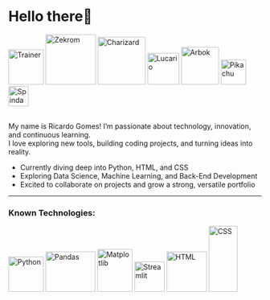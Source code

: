 <h1>Hello there👋</h1>
<div>
  <img src="https://64.media.tumblr.com/4d5b43e2e0dcd4a47128fdf85b9463e9/e7638102a47e4ee5-99/s1280x1920/68f4b6bd8f931af523c5d1391113763a947a07da.gifv" title="Trainer" width="70">
  <img src="https://projectpokemon.org/images/sprites-models/bw-animated/644.gif" title="Zekrom" width="100">
  <img src="https://projectpokemon.org/images/sprites-models/bw-animated/006.gif" title="Charizard" width="95">
  <img src="https://projectpokemon.org/images/sprites-models/bw-animated/448.gif" title="Lucario" width="63">
  <img src="https://projectpokemon.org/images/sprites-models/bw-animated/024.gif" title="Arbok" width="75">
  <img src="https://i.pinimg.com/originals/e9/38/d1/e938d18fc07a3ffd16b4864ef2f1308f.gif" title="Pikachu" width="50">
  <img src="https://projectpokemon.org/images/sprites-models/bw-animated/327.gif" title="Spinda" width="40">
</div>

<p><br>My name is Ricardo Gomes! I’m passionate about technology, innovation, and continuous learning.<br>
I love exploring new tools, building coding projects, and turning ideas into reality.</p>

<ul>
  <li>Currently diving deep into Python, HTML, and CSS</li>
  <li>Exploring Data Science, Machine Learning, and Back-End Development</li>
  <li>Excited to collaborate on projects and grow a strong, versatile portfolio</li>
</ul>

<hr>
<h3>Known Technologies:</h3>
<div>
 <img title="Python" src="https://github.com/user-attachments/assets/6e55cac1-9be4-46a8-b9ed-ee34e57a8584" width="70"/>
 <img title="Pandas" src="https://images.opencollective.com/pandas/6e5c060/logo/256.png" height="80" width="99"/>
 <img title="Matplotlib" src="https://upload.wikimedia.org/wikipedia/commons/thumb/8/84/Matplotlib_icon.svg/1024px-Matplotlib_icon.svg.png" height="85" width="70"/>
 <img title="Streamlit" src="https://streamlit.io/images/brand/streamlit-logo-secondary-colormark-darktext.png" width="60"/>
 <img title="HTML" src="https://upload.wikimedia.org/wikipedia/commons/thumb/6/61/HTML5_logo_and_wordmark.svg/512px-HTML5_logo_and_wordmark.svg.png" width="80"/>
 <img title="CSS" src="https://upload.wikimedia.org/wikipedia/commons/thumb/d/d5/CSS3_logo_and_wordmark.svg/1200px-CSS3_logo_and_wordmark.svg.png" height="131" width="57"/>
</div>


